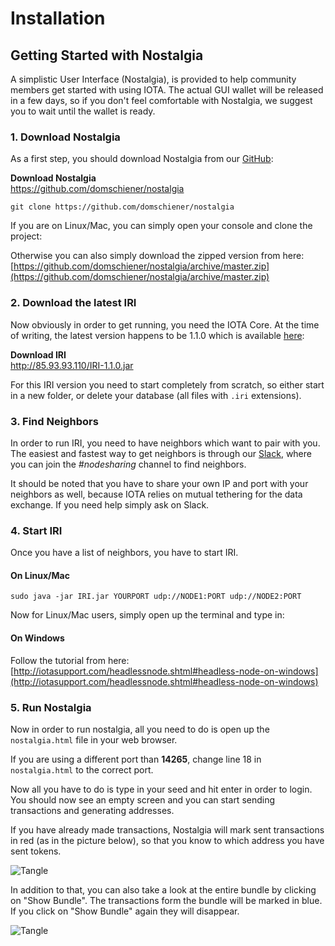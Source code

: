 # Installation


## Getting Started with Nostalgia

A simplistic User Interface (Nostalgia), is provided to help community members get started with using IOTA. The actual 
GUI wallet will be released in a few days, so if you don't feel comfortable with Nostalgia, we suggest you to wait 
until the wallet is ready.

### 1. Download Nostalgia

As a first step, you should download Nostalgia from our [GitHub](https://github.com/domschiener/nostalgia):

<aside class="success">
    <b>Download Nostalgia</b><br>
    <a href="https://github.com/domschiener/nostalgia">https://github.com/domschiener/nostalgia</a>
</aside>

```shell--no-tab
git clone https://github.com/domschiener/nostalgia
```

If you are on Linux/Mac, you can simply open your console and clone the project:


Otherwise you can also simply download the zipped version from here: 
[https://github.com/domschiener/nostalgia/archive/master.zip](https://github.com/domschiener/nostalgia/archive/master.zip)

### 2. Download the latest IRI

Now obviously in order to get running, you need the IOTA Core. At the time of writing, the latest version happens to 
be 1.1.0 which is available [here](http://85.93.93.110/IRI-1.1.0.jar):

<aside class="success">
    <b>Download IRI</b><br>
    <a href="http://85.93.93.110/IRI-1.1.0.jar">http://85.93.93.110/IRI-1.1.0.jar</a>
</aside>

For this IRI version you need to start completely from scratch, so either start in a new folder, or delete your 
database (all files with `.iri` extensions).

### 3. Find Neighbors

In order to run IRI, you need to have neighbors which want to pair with you. The easiest and fastest way to get 
neighbors is through our [Slack](https://slack.iotatoken.com/), where you can join the *#nodesharing* channel to find 
neighbors.

It should be noted that you have to share your own IP and port with your neighbors as well, because IOTA relies on 
mutual tethering for the data exchange. If you need help simply ask on Slack.

### 4. Start IRI

Once you have a list of neighbors, you have to start IRI.

#### On Linux/Mac

```shell--no-tab
sudo java -jar IRI.jar YOURPORT udp://NODE1:PORT udp://NODE2:PORT
```

Now for Linux/Mac users, simply open up the terminal and type in:

#### On Windows

Follow the tutorial from here: 
[http://iotasupport.com/headlessnode.shtml#headless-node-on-windows](http://iotasupport.com/headlessnode.shtml#headless-node-on-windows)

### 5. Run Nostalgia

Now in order to run nostalgia, all you need to do is open up the `nostalgia.html` file in your web browser.

<aside class="notíce">
    If you are using a different port than <b>14265</b>, change line 18 in <code>nostalgia.html</code> to the correct 
    port.
</aside>

Now all you have to do is type in your seed and hit enter in order to login. You should now see an empty screen and you 
can start sending transactions and generating addresses.

If you have already made transactions, Nostalgia will mark sent transactions in red (as in the picture below), so that 
you know to which address you have sent tokens.

![Tangle](images/iota_installation_nostalgia.png)

In addition to that, you can also take a look at the entire bundle by clicking on "Show Bundle". The transactions form 
the bundle will be marked in blue. If you click on "Show Bundle" again they will disappear.

![Tangle](images/iota_installation_nostalgia_show_bundle.png)
